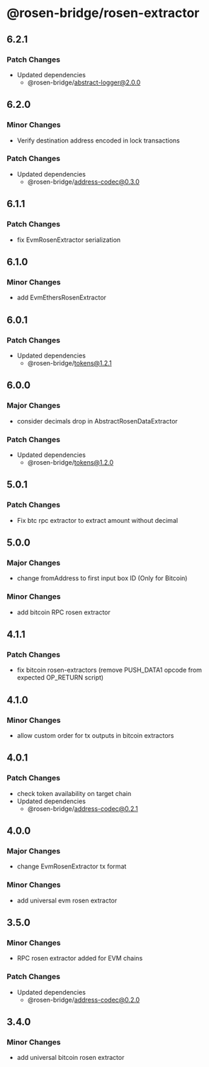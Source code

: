 # @rosen-bridge/rosen-extractor

## 6.2.1

### Patch Changes

- Updated dependencies
  - @rosen-bridge/abstract-logger@2.0.0

## 6.2.0

### Minor Changes

- Verify destination address encoded in lock transactions

### Patch Changes

- Updated dependencies
  - @rosen-bridge/address-codec@0.3.0

## 6.1.1

### Patch Changes

- fix EvmRosenExtractor serialization

## 6.1.0

### Minor Changes

- add EvmEthersRosenExtractor

## 6.0.1

### Patch Changes

- Updated dependencies
  - @rosen-bridge/tokens@1.2.1

## 6.0.0

### Major Changes

- consider decimals drop in AbstractRosenDataExtractor

### Patch Changes

- Updated dependencies
  - @rosen-bridge/tokens@1.2.0

## 5.0.1

### Patch Changes

- Fix btc rpc extractor to extract amount without decimal

## 5.0.0

### Major Changes

- change fromAddress to first input box ID (Only for Bitcoin)

### Minor Changes

- add bitcoin RPC rosen extractor

## 4.1.1

### Patch Changes

- fix bitcoin rosen-extractors (remove PUSH_DATA1 opcode from expected OP_RETURN script)

## 4.1.0

### Minor Changes

- allow custom order for tx outputs in bitcoin extractors

## 4.0.1

### Patch Changes

- check token availability on target chain
- Updated dependencies
  - @rosen-bridge/address-codec@0.2.1

## 4.0.0

### Major Changes

- change EvmRosenExtractor tx format

### Minor Changes

- add universal evm rosen extractor

## 3.5.0

### Minor Changes

- RPC rosen extractor added for EVM chains

### Patch Changes

- Updated dependencies
  - @rosen-bridge/address-codec@0.2.0

## 3.4.0

### Minor Changes

- add universal bitcoin rosen extractor
